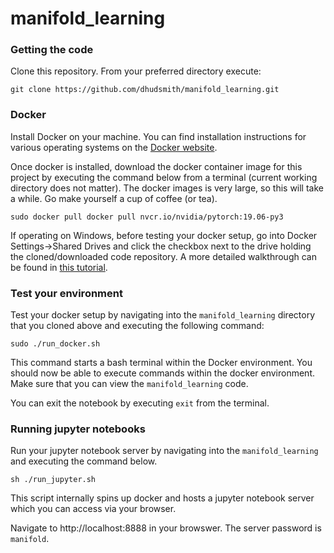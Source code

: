 # manifold_learning

### Getting the code
Clone this repository. From your preferred directory execute:
```
git clone https://github.com/dhudsmith/manifold_learning.git
```

### Docker
Install Docker on your machine. You can find installation instructions for various operating systems on the [Docker website](https://docs.docker.com/install/). 

Once docker is installed, download the docker container image for this project by executing the command below from a terminal (current working directory does not matter). The docker images is very large, so this will take a while. Go make yourself a cup of coffee (or tea). 
```
sudo docker pull docker pull nvcr.io/nvidia/pytorch:19.06-py3
```

If operating on Windows, before testing your docker setup, go into Docker Settings->Shared Drives and click the checkbox next to the drive holding the cloned/downloaded code repository.  A more detailed walkthrough can be found in [this tutorial](https://token2shell.com/howto/docker/sharing-windows-folders-with-containers/).



### Test your environment
Test your docker setup by navigating into the `manifold_learning` directory that you cloned above and executing the following command:
```
sudo ./run_docker.sh
```
This command starts a bash terminal within the Docker environment. You should now be able to execute commands within the docker environment. Make sure that you can view the `manifold_learning` code. 

You can exit the notebook by executing `exit` from the terminal.

### Running jupyter notebooks
Run your jupyter notebook server by navigating into the `manifold_learning` and executing the command below.
```
sh ./run_jupyter.sh
```
This script internally spins up docker and hosts a jupyter notebook server which you can access via your browser. 

Navigate to http://localhost:8888 in your browswer. The server password is `manifold`.


